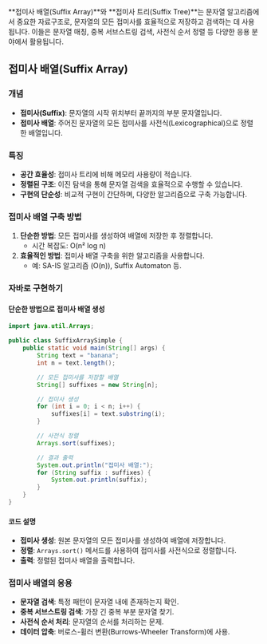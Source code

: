 **접미사 배열(Suffix Array)**와 **접미사 트리(Suffix Tree)**는 문자열 알고리즘에서 중요한 자료구조로, 문자열의 모든 접미사를 효율적으로 저장하고 검색하는 데 사용됩니다. 이들은 문자열 매칭, 중복 서브스트링 검색, 사전식 순서 정렬 등 다양한 응용 분야에서 활용됩니다.

## 접미사 배열(Suffix Array)

### 개념

- **접미사(Suffix)**: 문자열의 시작 위치부터 끝까지의 부분 문자열입니다.
- **접미사 배열**: 주어진 문자열의 모든 접미사를 사전식(Lexicographical)으로 정렬한 배열입니다.

### 특징

- **공간 효율성**: 접미사 트리에 비해 메모리 사용량이 적습니다.
- **정렬된 구조**: 이진 탐색을 통해 문자열 검색을 효율적으로 수행할 수 있습니다.
- **구현의 단순성**: 비교적 구현이 간단하며, 다양한 알고리즘으로 구축 가능합니다.

### 접미사 배열 구축 방법

1. **단순한 방법**: 모든 접미사를 생성하여 배열에 저장한 후 정렬합니다.
    - 시간 복잡도: O(n² log n)
2. **효율적인 방법**: 접미사 배열 구축을 위한 알고리즘을 사용합니다.
    - 예: SA-IS 알고리즘 (O(n)), Suffix Automaton 등.

### 자바로 구현하기

#### 단순한 방법으로 접미사 배열 생성
```Java
import java.util.Arrays;

public class SuffixArraySimple {
    public static void main(String[] args) {
        String text = "banana";
        int n = text.length();

        // 모든 접미사를 저장할 배열
        String[] suffixes = new String[n];

        // 접미사 생성
        for (int i = 0; i < n; i++) {
            suffixes[i] = text.substring(i);
        }

        // 사전식 정렬
        Arrays.sort(suffixes);

        // 결과 출력
        System.out.println("접미사 배열:");
        for (String suffix : suffixes) {
            System.out.println(suffix);
        }
    }
}

```
#### 코드 설명

- **접미사 생성**: 원본 문자열의 모든 접미사를 생성하여 배열에 저장합니다.
- **정렬**: `Arrays.sort()` 메서드를 사용하여 접미사를 사전식으로 정렬합니다.
- **출력**: 정렬된 접미사 배열을 출력합니다.

### 접미사 배열의 응용

- **문자열 검색**: 특정 패턴이 문자열 내에 존재하는지 확인.
- **중복 서브스트링 검색**: 가장 긴 중복 부분 문자열 찾기.
- **사전식 순서 처리**: 문자열의 순서를 처리하는 문제.
- **데이터 압축**: 버로스-휠러 변환(Burrows-Wheeler Transform)에 사용.
